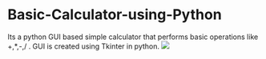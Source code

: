 # Basic-Calculator-using-Python
Its a python GUI based simple calculator that performs basic operations like +,*,-,/ . GUI is created using Tkinter in python.
![](image/calccc.png)

